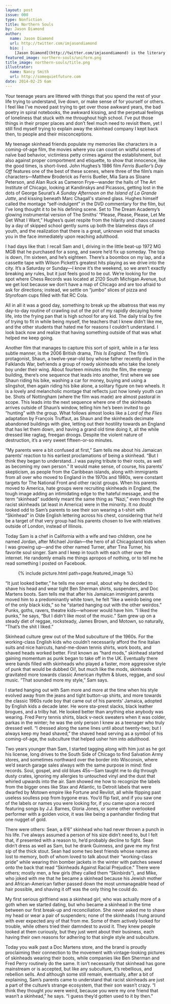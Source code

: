 ```yaml
---
layout: post
issue: 000
type: Nonfiction
title: Northern Souls
by: Jason Diamond
author:
  name: Jason Diamond
  url: http://twitter.com/imjasondiamond
  bio: |
    [Jason Diamond](http://twitter.com/imjasondiamond) is the literary editor at Flavorwire, the founder of Vol. 1 Brooklyn, and has been published by <cite>The New York Times</cite>, <cite>The Paris Review</cite>, <cite>Tablet</cite>, <cite>The New York Observer</cite>, and many other fine places. He lives in Brooklyn with his wife, two cats, and a dog named Max.
featured_image: northern-souls/uniform.png
title_image: northern-souls/title.png
illustrator:
  name: Nancy Smith
  url: http://somequietfuture.com
date: 2014-02-25 6am
---
```


Your teenage years are littered with things that you spend the rest of your life trying to understand, live down, or make sense of for yourself or others. I feel like I’ve moved past trying to get over those awkward years, the bad poetry in spiral notebooks, the awkward kissing, and the perpetual feelings of loneliness that stuck with me throughout high school.  I’ve put those things in their proper places and don’t feel much need to revisit them, yet I still find myself trying to explain away the skinhead company I kept back then, to people and their misconceptions.

My teenage skinhead friends populate my memories like characters in a coming-of-age film, the movies where you can count on wistful scenes of naïve bad behavior, victimless petty crimes against the establishment, but also against proper comportment and etiquette, to show that innocence, like the good times, is short-lived. John Hughes’s 1986 film _Ferris Bueller’s Day Off_ features one of the best of these scenes, where three of the film’s main characters—Matthew Broderick as Ferris Bueller, Mia Sara as Sloane Peterson, and Alan Ruck as Cameron Frye—wander the halls of The Art Institute of Chicago, looking at Kandinskys and Picassos, getting lost in the dots of George Seurat’s _A Sunday Afternoon on the Island of La Grande Jatte_, and kissing beneath Marc Chagall's stained glass. Hughes himself called the montage “self-indulgent” in the DVD commentary for the film, but I’ve long thought it to be his defining scene. Set to The Dream Academy’s glowing instrumental version of The Smiths’ “Please, Please, Please, Let Me Get What I Want,” Hughes’s quiet respite from the hilarity and chaos caused by a day of skipped school gently sums up both the blameless days of youth, and the realization that there is a great, unknown void that smacks you in the face immediately upon reaching adulthood.

I had days like that: I recall Sam and I, driving in the little beat-up 1972 MG MGB that he purchased for a song, and swore he’d fix up someday. The top is down, I’m sixteen, and he’s eighteen. There’s a boombox on my lap, and a cassette tape with Wilson Pickett’s greatest hits playing as we drive into the city. It’s a Saturday or Sunday—I know it’s the weekend, so we aren’t exactly breaking any rules, but it just feels good to be out. We’re looking for the spot where Chess Records was located at 2120 South Michigan Avenue, but we get lost because we don’t have a map of Chicago and are too afraid to ask for directions; instead, we settle on “jumbo” slices of pizza and Styrofoam cups filled with flat RC Cola. 

All in all it was a good day, something to break up the albatross that was my day-to-day routine of crawling out of the pot of my rapidly decaying home life, into the frying pan that is high school for any kid. The daily trial by fire of trying to fit in while being myself, the teachers that I knew didn’t like me, and the other students that hated me for reasons I couldn’t understand. I look back now and realize that having something outside of that was what helped me keep going. 

Another film that manages to capture this sort of spirit, while in a far less subtle manner, is the 2006 British drama, _This Is England_. The film’s protagonist, Shaun, a twelve-year-old boy whose father recently died in the Falklands War, befriends a group of rowdy skinheads who take the lonely boy under their wing. About fourteen minutes into the film, the energy building, there’s one sequence that leads into another, first where we see Shaun riding his bike, washing a car for money, buying and using a slingshot, then again riding his bike alone, a solitary figure on two wheels. It is a lovely and melancholic montage that reflects just how lonely youth can be. Shots of Nottingham (where the film was made) are almost pastoral in scope. This leads into the next sequence where one of the skinheads arrives outside of Shaun’s window, telling him he’s been invited to go “hunting” with the group. What follows almost looks like a _Lord of the Flies_ adaptation by François Truffaut, as Shaun and the skinheads decimate abandoned buildings with glee, letting out their hostility towards an England that has let them down, and having a grand old time doing it, all the while dressed like ragtag, freegan droogs. Despite the violent nature of destruction, it’s a very sweet fifteen-or-so minutes.

“My parents were a bit confused at first,” Sam tells me about his Jamaican parents’ reaction to his earliest proclamations of being a skinhead. “But I think they began to understand…I was paying tribute to their roots, as well as becoming my own person.” It would make sense, of course, his parents’ skepticism, as people from the Caribbean islands, along with immigrants from all over who moved to England in the 1970s and 1980s, were constant targets for The National Front and other racist groups. When his parents moved to America, hate groups were recruiting skinheads in England, the tough image adding an intimidating edge to the hateful message, and the term “skinhead” suddenly meant the same thing as “Nazi,” even though the racist skinheads (at least in America) were in the minority. It no doubt looked odd to Sam’s parents to see their son wearing a t-shirt with “Skinhead” in Olde English lettering across his chest, considering that he’d be a target of that very group had his parents chosen to live with relatives outside of London, instead of Illinois.

Today Sam is a chef in California with a wife and two children, one he named Jordan, after Michael Jordan—the hero of all Chicagoland kids when I was growing up—and the other named Turner, after Tina Turner, his favorite soul singer. Sam and I keep in touch with each other over the internet. He randomly emails me things apropos of nothing, or to tell me he read something I posted on Facebook.

<figure class="middle">
{% include picture.html path=page.featured_image %}
</figure>

“It just looked better,” he tells me over email, about why he decided to shave his head and wear tight Ben Sherman shirts, suspenders, and Doc Martens boots. Sam tells me that after his Jamaican immigrant parents moved him to a predominantly white town, he felt “like a weirdo being one of the only black kids,” so he “started hanging out with the other weirdos.” Punks, goths, ravers, theatre kids—whoever would have him. “I liked the punks,” he says, “But I didn’t like most of the music.” Sam grew up on a steady diet of reggae, rocksteady, James Brown, and Motown, so naturally, “That’s the shit I liked.”

Skinhead culture grew out of the Mod subculture of the 1960s. For the working-class English kids who couldn’t necessarily afford the fine Italian suits and nice haircuts, hand-me-down tennis shirts, work boots, and shaved heads worked better. First known as “hard mods,” skinhead started gaining momentum as punk began to take off in the UK. Eventually there were bands filled with skinheads who played a faster, more aggressive style of punk that would be dubbed Oi!, but much like the mods, skinheads gravitated more towards classic American rhythm & blues, reggae, and soul music. “That sounded more my style,” Sam says.

I started hanging out with Sam more and more at the time when his style evolved away from the jeans and tight button-up shirts, and more towards the classic 1960s rude boy that came out of his parents’ Jamaica, adopted by English kids a decade later. He wore sta-prest slacks, black leather brogues, and a trilby hat. He looked better than anything else anybody was wearing. Fred Perry tennis shirts, black v-neck sweaters when it was colder, parkas in the winter; he was the only person I knew as a teenager who truly dressed well. “I dressed along the same lines until about twenty-two; but I always keep my head shaved,” the shaved head serving as a symbol of his coming-of-age, the subculture that helped usher him into adulthood.

Two years younger than Sam, I started tagging along with him just as he got his license, long drives to the South Side of Chicago to find Salvation Army stores, and sometimes northward over the border into Wisconsin, where we’d search garage sales always with the same purpose in mind: find records. Soul, gospel, and old blues 45s—Sam taught me to dig through dusty crates, ignoring my allergies to untouched vinyl and the dust that whirled upwards into the air. Sam showed me how to recognize the labels from the bigger ones like Stax and Atlantic, to Detroit labels that were dwarfed by Motown empire like Fortune and Revilot, all while flipping past useless soulless pop from bygone eras. You’d flip fast, and if you saw one of the labels or names you were looking for, if you came upon a record featuring songs by J.J. Barnes, Gloria Jones, or some other overlooked performer with a golden voice, it was like being a panhandler finding that one nugget of gold.

There were others: Sean, a 6’6” skinhead who had never thrown a punch in his life. I’ve always assumed a person of his size didn’t need to, but I felt that, if presented with a reason to, he’d probably decline to fight. Sean didn’t dress as well as Sam, but he drank Guinness, and gave me my first sip of the thick stout. Sean had some two best friends whose names are lost to memory, both of whom loved to talk about their “working-class pride” while wearing thin bomber jackets in the winter with patches sewed onto the back that read “Skinheads Against Racial Prejudice.” There were others; mostly men, a few girls (they called them “Skinbirds”), and Mike, who joked with me that he became a skinhead because his Jewish mother and African-American father passed down the most unmanageable head of hair possible, and shaving it off was the only thing he could do.

My first serious girlfriend was a skinhead girl, who was actually more of a goth when we started dating, but who became a skinhead in the time between our first break-up and reconciliation. She never asked me to shave my head or wear a pair of suspenders; none of the skinheads I hung around with ever expected any of that from me. Some of them actively looked for trouble, while others tried their damndest to avoid it. They knew people looked at them curiously, but they just went about their business, each having their own reasons for adhering to that single style and subculture.

Today you walk past a Doc Martens store, and the brand is proudly proclaiming their connection to the movement with vintage-looking pictures of skinheads wearing their boots, while companies like Ben Sherman and Fred Perry routinely do the same. It isn’t necessarily that skinhead has gone mainstream or is accepted, but like any subculture, it’s rebellious, and rebellion sells. And although some still remain, eventually, after a bit of explaining, Sam’s parents came to understand that racist skinheads are just a part of the culture’s strange ecosystem, that their son wasn’t crazy. “I think they thought _you_ were weird, because you were my one friend that wasn’t a skinhead,” he says. “I guess they’d gotten used to it by then.”